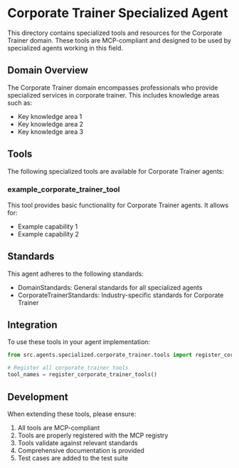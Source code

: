 # Corporate Trainer Specialized Agent

This directory contains specialized tools and resources for the Corporate Trainer domain. These tools are MCP-compliant and designed to be used by specialized agents working in this field.

## Domain Overview

The Corporate Trainer domain encompasses professionals who provide specialized services in corporate trainer. This includes knowledge areas such as:

- Key knowledge area 1
- Key knowledge area 2
- Key knowledge area 3

## Tools

The following specialized tools are available for Corporate Trainer agents:

### example_corporate_trainer_tool

This tool provides basic functionality for Corporate Trainer agents. It allows for:

- Example capability 1
- Example capability 2

## Standards

This agent adheres to the following standards:

- DomainStandards: General standards for all specialized agents
- CorporateTrainerStandards: Industry-specific standards for Corporate Trainer

## Integration

To use these tools in your agent implementation:

```python
from src.agents.specialized.corporate_trainer.tools import register_corporate_trainer_tools

# Register all corporate_trainer tools
tool_names = register_corporate_trainer_tools()
```

## Development

When extending these tools, please ensure:

1. All tools are MCP-compliant
2. Tools are properly registered with the MCP registry
3. Tools validate against relevant standards
4. Comprehensive documentation is provided
5. Test cases are added to the test suite
